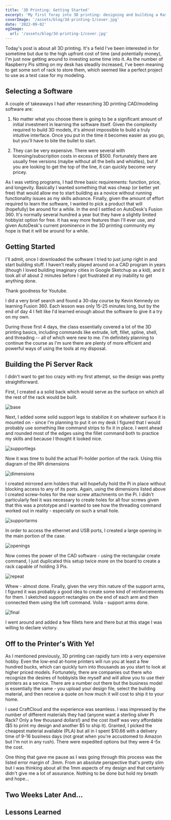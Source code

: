 ```yaml
---
title: '3D Printing: Getting Started'
excerpt: 'My first foray into 3D printing: designing and building a Raspberry Pi server rack'
coverImage: '/assets/blog/3d-printing-1/cover.jpg'
date: '2022-09-02'
ogImage:
  url: '/assets/blog/3d-printing-1/cover.jpg'
---
```


Today's post is about all 3D printing. It's a field I've been interested in for sometime but due to the high upfront cost of time (and potentially money), I'm just now getting around to investing some time into it. As the number of Raspberry Pis sitting on my desk has steadily increased, I've been meaning to get some sort of rack to store them, which seemed like a perfect project to use as a test case for my modeling. 

## Selecting a Software
A couple of takeaways I had after researching 3D printing CAD/modeling software are:

1) No matter what you choose there is going to be a significant amount of initial  investment in learning the software itself. Given the complexity required to build 3D models, it's almost impossible to build a truly intuitive interface. Once you put in the time it becomes easier as you go, but you'll have to bite the bullet to start.

2) They can be very expensive. There were several with licensing/subscription costs in excess of $500. Fortunately there are usually free versions (maybe without all the bells and whistles), but if you are looking to get the top of the line, it can quickly become very pricey.

As I was vetting programs, I had three basic requirements: function, price, and longevity. Basically I wanted something that was cheap (or better yet free) that would allow me to start building as a novice without running functionality issues as my skills advance. Finally, given the amount of effort required to learn the software, I wanted to pick a product that will (hopefully) be around for a while. In the end I settled on AutoDesk's Fusion 360. It's normally several hundred a year but they have a slightly limited hobbyist option for free. It has way more features than I'll  ever use, and given AutoDesk's current prominence in the 3D printing community my hope is that it will be around for a while. 

## Getting Started
I'll admit, once I downloaded the software I tried to just jump right in and start building stuff. I haven't really played around on a CAD program in years (though I loved building imaginary cities in Google Sketchup as a kid), and it took all of about 2 minutes before I got frustrated at my inability to get anything done. 

Thank goodness for Youtube.

I did a very brief search and found a 30-day course by Kevin Kennedy on learning Fusion 360. Each lesson was only 15-25 minutes long, but by the end of day 4 I felt like I'd learned enough about the software to give it a try on my own. 

During those first 4 days, the class essentially covered a lot of the 3D printing basics, including commands like extrude, loft, fillet, spline, shell, and threading -- all of which were new to me. I'm definitely planning to continue the course as I'm sure there are plenty of more efficient and powerful ways of using the tools at my disposal. 

## Building the Pi Server Rack
I didn't want to get too crazy with my first attempt, so the design was pretty straightforward.

First, I created a a solid back which would serve as the surface on which all the rest of the rack would be built. 

![base](/assets/blog/3d-printing-1/base.jpg)

Next, I added some solid support legs to stabilize it on whatever surface it is mounted on - since I'm planning to put it on my desk I figured that I would probably use something like command strips to fix it in place. I went ahead and rounded most of the edges using the fillet command both to practice my skills and because I thought it looked nice.

![supportlegs](/assets/blog/3d-printing-1/supportlegs.jpg)

Now it was time to build the actual Pi-holder portion of the rack. Using this diagram of the RPi dimensions 

![dimensions](/assets/blog/3d-printing-1/rpidimensions.png)

I created mirrored arm holders that will hopefully hold the Pi in place without blocking access to any of its ports. Again, using the dimensions listed above I created screw-holes for the rear screw attachments on the Pi. I didn't particularly feel it was necessary to create holes for all four screws given that this was a prototype and I wanted to see how the threading command worked out in reality - especially on such a small hole. 

![supportarms](/assets/blog/3d-printing-1/supportarms.jpg)

In order to access the ethernet and USB ports, I created a large opening in the main portion of the case.

![openings](/assets/blog/3d-printing-1/openings.jpg)

Now comes the power of the CAD software - using the rectangular create command, I just duplicated this setup twice more on the board to create a rack capable of holding 3 Pis. 

![repeat](/assets/blog/3d-printing-1/repeat.jpg)

Whew - almost done. Finally, given the very thin nature of the support arms, I figured it was probably a good idea to create some kind of reinforcements for them. I sketched support rectangles on the end of each arm and then connected them using the loft command. Voila - support arms done.

![final](/assets/blog/3d-printing-1/final.jpg)

I went around and added a few fillets here and there but at this stage I was willing to declare victory. 

## Off to the Printer's With Ye! 
As I mentioned previously, 3D printing can rapidly turn into a very expensive hobby. Even the low-end at-home printers will run you at least a few hundred bucks, which can quickly turn into thousands as you start to look at higher priced models. Fortunately, there are companies out there who recognize the desires of hobbyists like myself and will allow you to use their printers as a service. There are a number out there but the business model is essentially the same - you upload your design file, select the building material, and then receive a quote on how much it will cost to ship it to your home. 

I used CraftCloud and the experience was seamless. I was impressed by the number of different materials they had (anyone want a sterling silver Pi Rack? Only a few thousand dollars!) and the cost itself was very affordable ($5 to print my design and another $5 to ship it). Granted, I picked the cheapest material available (PLA) but all in I spent $10.66 with a delivery time of 9-16 business days (not great when you're accustomed to Amazon but I'm not in any rush). There were expedited options but they were 4-5x the cost.

One thing that gave me pause as I was going through this process was the listed error margin of .3mm. From an absolute perspective that's pretty slim but I was thinking about all the 1mm aspects of my design and that certainly didn't give me a lot of assurance. Nothing to be done but hold my breath and hope...

## Two Weeks Later And...

## Lessons Learned